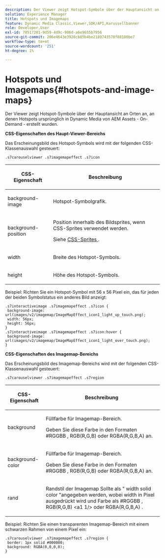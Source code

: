 ```yaml
---
description: Der Viewer zeigt Hotspot-Symbole über der Hauptansicht an Orten an, an denen Hotspots ursprünglich in Dynamic Media von AEM Assets - On-Demand - erstellt wurden.
solution: Experience Manager
title: Hotspots und Imagemaps
feature: Dynamic Media Classic,Viewer,SDK/API,Karussellbanner
role: Developer,User
exl-id: 70517201-9d59-4d9c-986d-a6e9655b7956
source-git-commit: 206e4643e3926cb85b4be2189743578f88180be7
workflow-type: tm+mt
source-wordcount: '251'
ht-degree: 1%

---
```


# Hotspots und Imagemaps{#hotspots-and-image-maps}

Der Viewer zeigt Hotspot-Symbole über der Hauptansicht an Orten an, an denen Hotspots ursprünglich in Dynamic Media von AEM Assets - On-Demand - erstellt wurden.

<!--<a id="section_061E550C1C1D4DB2BD663A898895B38C"></a>-->

**CSS-Eigenschaften des Haupt-Viewer-Bereichs**

Das Erscheinungsbild des Hotspot-Symbols wird mit der folgenden CSS-Klassenauswahl gesteuert:

```
.s7carouselviewer .s7imagemapeffect .s7icon
```

<table id="table_94EE3F5BBE4547C0B4943471CEE7EDE4"> 
 <thead> 
  <tr> 
   <th colname="col1" class="entry"> <p> CSS-Eigenschaft </p> </th> 
   <th colname="col2" class="entry"> <p>Beschreibung </p> </th> 
  </tr> 
 </thead>
 <tbody> 
  <tr> 
   <td colname="col1"> <p> <span class="codeph"> background-image  </span> </p> </td> 
   <td colname="col2"> <p>Hotspot-Symbolgrafik. </p> </td> 
  </tr> 
  <tr> 
   <td colname="col1"> <p> <span class="codeph"> background-position  </span> </p> </td> 
   <td colname="col2"> <p>Position innerhalb des Bildsprites, wenn CSS-Sprites verwendet werden. </p> <p>Siehe <a href="../../../c-html5-aem-asset-viewers/c-html5-aem-interactive-images/c-html5-aem-interactive-image-customizingviewer/c-html5-aem-interactive-image-customizingviewer.md#section-9b6d8d601cb441d08214dada7bb4eddc" format="dita" scope="local"> CSS-Sprites </a>. </p> </td> 
  </tr> 
  <tr> 
   <td colname="col1"> <p> <span class="codeph"> width </span> </p> </td> 
   <td colname="col2"> <p>Breite des Hotspot-Symbols. </p> </td> 
  </tr> 
  <tr> 
   <td colname="col1"> <p> <span class="codeph"> height </span> </p> </td> 
   <td colname="col2"> <p>Höhe des Hotspot-Symbols. </p> </td> 
  </tr> 
 </tbody> 
</table>

Beispiel: Richten Sie ein Hotspot-Symbol mit 56 x 56 Pixel ein, das für jeden der beiden Symbolstatus ein anderes Bild anzeigt:

```
.s7interactiveimage .s7imagemapeffect .s7icon { 
 background-image: url(images/v2/imagemap/ImageMapEffect_icon1_light_up_touch.png); 
 width: 56px; 
 height: 56px; 
} 
.s7interactiveimage .s7imagemapeffect .s7icon:hover { 
 background-image: url(images/v2/imagemap/ImageMapEffect_icon1_light_over_touch.png); 
}
```

<!--<a id="section_26D0B8444D1F42D493793FF54968C0B9"></a>-->

**CSS-Eigenschaften des Imagemap-Bereichs**

Das Erscheinungsbild des Imagemap-Bereichs wird mit der folgenden CSS-Klassenauswahl gesteuert:

`.s7carouselviewer .s7imagemapeffect .s7region`

<table id="table_DAE7A78AA4A74DC78B2D94F29E8E236B"> 
 <thead> 
  <tr> 
   <th colname="col1" class="entry"> <p> CSS-Eigenschaft </p> </th> 
   <th colname="col2" class="entry"> <p>Beschreibung </p> </th> 
  </tr> 
 </thead>
 <tbody> 
  <tr> 
   <td colname="col1"> <p> <span class="codeph"> background  </span> </p> </td> 
   <td colname="col2"> <p>Füllfarbe für Imagemap-Bereich. </p> <p>Geben Sie diese Farbe in den Formaten <span class="codeph"> #RGGBB </span>, <span class="codeph"> RGB(R,G,B) </span> oder <span class="codeph"> RGBA(R,G,B,A) </span> an. </p> </td> 
  </tr> 
  <tr> 
   <td colname="col1"> <p> <span class="codeph"> background-color  </span> </p> </td> 
   <td colname="col2"> <p>Füllfarbe für Imagemap-Bereich. </p> <p>Geben Sie diese Farbe in den Formaten <span class="codeph"> #RGGBB </span>, <span class="codeph"> RGB(R,G,B) </span> oder <span class="codeph"> RGBA(R,G,B,A) </span> an. </p> </td> 
  </tr> 
  <tr> 
   <td colname="col1"> <p> <span class="codeph"> rand </span> </p> </td> 
   <td colname="col2"> <p> Randstil der Imagemap Sollte als " <span class="codeph"> width </span> <span class="codeph"> solid color </span>"angegeben werden, wobei <span class="codeph"> width </span> in Pixel ausgedrückt wird und <span class="codeph"> Farbe </span> als <span class="codeph"> #RGGBB </span>, <span class="codeph"> RGB(R,G,B) &lt;a1 1/&gt; oder <span class="codeph"> RGBA(R,G,B,A) </span>.</span> </p> </td> 
  </tr> 
 </tbody> 
</table>

Beispiel: Richten Sie einen transparenten Imagemap-Bereich mit einem schwarzen Rahmen von einem Pixel ein:

```
.s7carouselviewer .s7imagemapeffect .s7region { 
 border: 1px solid #000000; 
 background: RGBA(0,0,0,0);  
}
```
